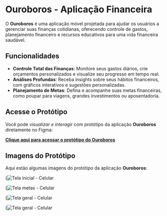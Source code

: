 # Ouroboros - Aplicação Financeira
 
O **Ouroboros** é uma aplicação móvel projetada para ajudar os usuários a gerenciar suas finanças cotidianas, oferecendo controle de gastos, planejamento financeiro e recursos educativos para uma vida financeira saudável.
 
## Funcionalidades
 
- **Controle Total das Finanças**: Monitore seus gastos diários, crie orçamentos personalizados e visualize seu progresso em tempo real.
- **Análises Profundas**: Receba insights sobre seus hábitos financeiros, com gráficos interativos e sugestões personalizadas.
- **Planejamento de Metas**: Defina e acompanhe suas metas financeiras, como poupar para viagens, grandes investimentos ou aposentadoria.
 
## Acesse o Protótipo
 
Você pode *visualizar e interagir* com protótipo da aplicação **Ouroboros** diretamente no Figma:
 
[**Clique aqui para acessar o protótipo do Ouroboros**](https://www.figma.com/proto/ZkwwkNVqd1YO7p4Y97sgm8/Aplica%C3%A7%C3%A3o-Financeira---Ouroboros?node-id=17-457&node-type=frame&t=cF1RDvWFpG7dhU5w-1&scaling=min-zoom&content-scaling=fixed&page-id=0%3A1&starting-point-node-id=17%3A457)
 
## Imagens do Protótipo
 
Aqui estão algumas imagens do protótipo da aplicação **Ouroboros**:
 
(![Tela inicial - Celular](https://github.com/user-attachments/assets/bd3733d6-6bda-41ab-87d8-41be94d65554)

(![Tela metas - Celular](https://github.com/user-attachments/assets/38a54629-bbbe-42a1-8213-a563778a8686)

(![Tela geral - Celular](https://github.com/user-attachments/assets/dede132d-0995-4767-82ea-69b83476b0a3)

(![Tela geral - Celular](https://github.com/user-attachments/assets/9f5b0162-5549-40ba-9f46-4f8394bb9e83)


